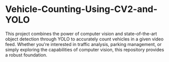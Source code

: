# Vehicle-Counting-Using-CV2-and-YOLO
This project combines the power of computer vision and state-of-the-art object detection through YOLO to accurately count vehicles in a given video feed. Whether you're interested in traffic analysis, parking management, or simply exploring the capabilities of computer vision, this repository provides a robust foundation.
